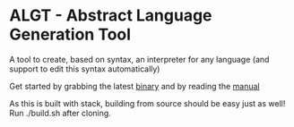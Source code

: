 # ALGT - Abstract Language Generation Tool

A tool to create, based on syntax, an interpreter for any language (and support to edit this syntax automatically)

Get started by grabbing the latest [binary](binaries) and by reading the [manual](/src/Assets/Manual/Output/)

As this is built with stack, building from source should be easy just as well! Run ./build.sh after cloning.



